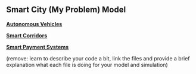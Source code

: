 ## Smart City (My Problem) Model

[**Autonomous Vehicles**](https://github.com/IDS6145-18Spring/assignment-1-practice-designing-models-Ahardney/blob/master/code/AV.py)


[**Smart Corridors**](https://github.com/IDS6145-18Spring/assignment-1-practice-designing-models-Ahardney/blob/master/code/SC.py)


[**Smart Payment Systems**](https://github.com/IDS6145-18Spring/assignment-1-practice-designing-models-Ahardney/blob/master/code/SPM.py)

(remove: learn to describe your code a bit, link the files and provide a brief explanation what each file is doing for your model and simulation)